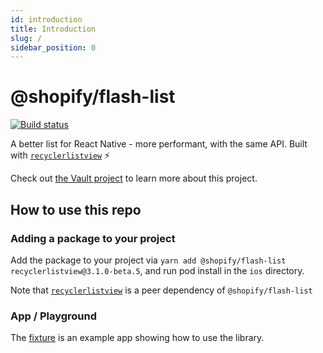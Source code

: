 ```yaml
---
id: introduction
title: Introduction
slug: /
sidebar_position: 0
---
```


# @shopify/flash-list

[![Build status](https://badge.buildkite.com/33f17b0b03601f35f90c0a9534410876f8920559821bf4dafe.svg)](https://buildkite.com/shopify/flash-list)

A better list for React Native - more performant, with the same API. Built with [`recyclerlistview`](https://github.com/Flipkart/recyclerlistview) ⚡️

Check out [the Vault project](https://vault.shopify.io/projects/22845) to learn more about this project.

## How to use this repo

### Adding a package to your project

Add the package to your project via `yarn add @shopify/flash-list recyclerlistview@3.1.0-beta.5`, and run pod install in the `ios` directory.

Note that [`recyclerlistview`](https://github.com/Flipkart/recyclerlistview) is a peer dependency of `@shopify/flash-list`

### App / Playground

The [fixture](https://github.com/Shopify/flash-list/tree/main/fixture) is an example app showing how to use the library.

<!-- TODO: Add the snapshots -->
